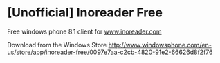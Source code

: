 # [Unofficial] Inoreader Free
Free windows phone 8.1 client for www.inoreader.com

Download from the Windows Store http://www.windowsphone.com/en-us/store/app/inoreader-free/0097e7aa-c2cb-4820-91e2-66626d8f2f76
